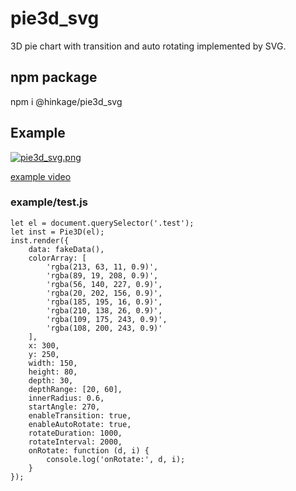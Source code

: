 # pie3d_svg
3D pie chart with transition and auto rotating implemented by SVG.

## npm package
npm i @hinkage/pie3d_svg

## Example
[![pie3d_svg.png](http://124.221.54.220:23400/file/pie3d_svg.png)](http://124.221.54.220:23400/file/pie3d_svg.mp4)

[example video](http://124.221.54.220:23400/file/pie3d_svg.mp4)

### example/test.js
```
let el = document.querySelector('.test');
let inst = Pie3D(el);
inst.render({
	data: fakeData(),
	colorArray: [
		'rgba(213, 63, 11, 0.9)',
		'rgba(89, 19, 208, 0.9)',
		'rgba(56, 140, 227, 0.9)',
		'rgba(20, 202, 156, 0.9)',
		'rgba(185, 195, 16, 0.9)',
		'rgba(210, 138, 26, 0.9)',
		'rgba(109, 175, 243, 0.9)',
		'rgba(108, 200, 243, 0.9)'
	],
	x: 300,
	y: 250,
	width: 150,
	height: 80,
	depth: 30,
	depthRange: [20, 60],
	innerRadius: 0.6,
	startAngle: 270,
	enableTransition: true,
	enableAutoRotate: true,
	rotateDuration: 1000,
	rotateInterval: 2000,
	onRotate: function (d, i) {
		console.log('onRotate:', d, i);
	}
});
```
